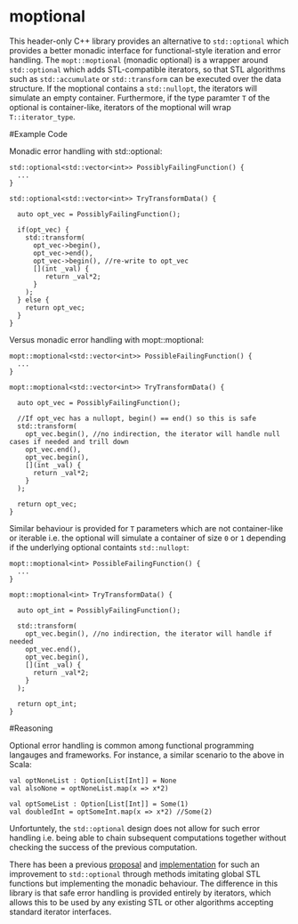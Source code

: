 # moptional

This header-only C++ library provides an alternative to `std::optional` which provides a better monadic interface for functional-style iteration and error handling. The `mopt::moptional` (monadic optional) is a wrapper around `std::optional` which adds STL-compatible iterators, so that STL algorithms such as `std::accumulate` or `std::transform` can be executed over the data structure. If the moptional contains a `std::nullopt`, the iterators will simulate an empty container. Furthermore, if the type paramter `T` of the optional is container-like, iterators of the moptional will wrap `T::iterator_type`.

#Example Code

Monadic error handling with std::optional:
```
std::optional<std::vector<int>> PossiblyFailingFunction() {
  ...
}

std::optional<std::vector<int>> TryTransformData() {

  auto opt_vec = PossiblyFailingFunction();

  if(opt_vec) {
    std::transform(
      opt_vec->begin(),
      opt_vec->end(),
      opt_vec->begin(), //re-write to opt_vec
      [](int _val) {
         return _val*2;
      }
    );
  } else {
    return opt_vec;
  }
}
```

Versus monadic error handling with mopt::moptional:

```
mopt::moptional<std::vector<int>> PossibleFailingFunction() {
  ...
}

mopt::moptional<std::vector<int>> TryTransformData() {

  auto opt_vec = PossiblyFailingFunction();

  //If opt_vec has a nullopt, begin() == end() so this is safe
  std::transform(
    opt_vec.begin(), //no indirection, the iterator will handle null cases if needed and trill down
    opt_vec.end(),
    opt_vec.begin(),
    [](int _val) {
      return _val*2;
    }
  );
  
  return opt_vec;
}
```

Similar behaviour is provided for `T` parameters which are not container-like or iterable i.e. the optional will simulate a container of size `0` or `1` depending if the underlying optional containts `std::nullopt`:

```
mopt::moptional<int> PossibleFailingFunction() {
  ...
}

mopt::moptional<int> TryTransformData() {

  auto opt_int = PossiblyFailingFunction();

  std::transform(
    opt_vec.begin(), //no indirection, the iterator will handle if needed
    opt_vec.end(),
    opt_vec.begin(),
    [](int _val) {
      return _val*2;
    }
  );
  
  return opt_int;
}
```


#Reasoning

Optional error handling is common among functional programming langauges and frameworks. For instance, a similar scenario to the above in Scala:

```
val optNoneList : Option[List[Int]] = None
val alsoNone = optNoneList.map(x => x*2)

val optSomeList : Option[List[Int]] = Some(1)
val doubledInt = optSomeInt.map(x => x*2) //Some(2)
```

Unfortuntely, the `std::optional` design does not allow for such error handling i.e. being able to chain subsequent computations together without checking the success of the previous computation.

There has been a previous [proposal](http://www.open-std.org/jtc1/sc22/wg21/docs/papers/2019/p0798r4.html) and [implementation](https://github.com/TartanLlama/optional) for such an improvement to `std::optional` through methods imitating global STL functions but implementing the monadic behaviour. The difference in this library is that safe error handling is provided entirely by iterators, which allows this to be used by any existing STL or other algorithms accepting standard iterator interfaces.
